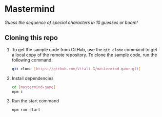 # Mastermind

*Guess the sequence of special characters in 10 guesses or boom!*

## Cloning this repo

1. To get the sample code from GitHub, use the  `git clone`  command to get a local copy of the remote repository. To clone the sample code, run the following command:

    ```bash
    git clone [https://github.com/Vitali-G/mastermind-game.git]
    ```

2. Install dependencies

    ``` bash
    cd [mastermind-game]
    npm i
    ```

3. Run the start command

    ``` bash
    npm run start
    ```
